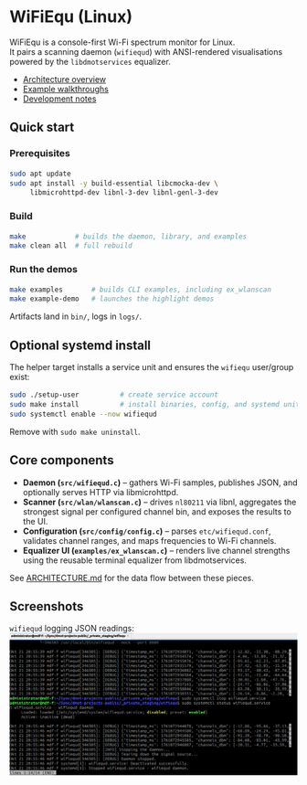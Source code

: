 # WiFiEqu (Linux)

WiFiEqu is a console-first Wi-Fi spectrum monitor for Linux.  
It pairs a scanning daemon (`wifiequd`) with ANSI-rendered visualisations powered by the `libdmotservices` equalizer.

- [Architecture overview](ARCHITECTURE.md)
- [Example walkthroughs](examples/README.md)
- [Development notes](NOTES.md)

## Quick start

### Prerequisites
```bash
sudo apt update
sudo apt install -y build-essential libcmocka-dev \
     libmicrohttpd-dev libnl-3-dev libnl-genl-3-dev
```

### Build
```bash
make            # builds the daemon, library, and examples
make clean all  # full rebuild
```

### Run the demos
```bash
make examples       # builds CLI examples, including ex_wlanscan
make example-demo   # launches the highlight demos
```

Artifacts land in `bin/`, logs in `logs/`.

## Optional systemd install

The helper target installs a service unit and ensures the `wifiequ` user/group exist:

```bash
sudo ./setup-user          # create service account
sudo make install          # install binaries, config, and systemd unit
sudo systemctl enable --now wifiequd
```

Remove with `sudo make uninstall`.

## Core components

- **Daemon (`src/wifiequd.c`)** – gathers Wi-Fi samples, publishes JSON, and optionally serves HTTP via libmicrohttpd.
- **Scanner (`src/wlan/wlanscan.c`)** – drives `nl80211` via libnl, aggregates the strongest signal per configured channel bin, and exposes the results to the UI.
- **Configuration (`src/config/config.c`)** – parses `etc/wifiequd.conf`, validates channel ranges, and maps frequencies to Wi-Fi channels.
- **Equalizer UI (`examples/ex_wlanscan.c`)** – renders live channel strengths using the reusable terminal equalizer from libdmotservices.

See [ARCHITECTURE.md](ARCHITECTURE.md) for the data flow between these pieces.

## Screenshots

`wifiequd` logging JSON readings:
![Readings logged in the WiFiEqu daemon](img/wfq-daemon-readings.png)
